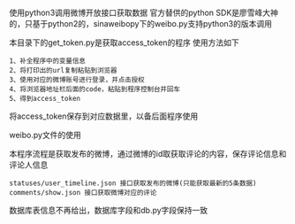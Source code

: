 # 
使用python3调用微博开放接口获取数据
官方替供的python SDK是廖雪峰大神的，只基于python2的，sinaweibopy下的weibo.py支持python3的版本调用

本目录下的get_token.py是获取access_token的程序
使用方法如下  

    1、补全程序中的变量信息
    2、将打印出的url复制粘贴到浏览器
    3、使用对应的微博账号进行登录，并点击授权
    4、将浏览器地址栏后面的code，粘贴到程序控制台并回车
    5、得到access_token
    
将access_token保存到对应数据里，以备后面程序使用

weibo.py文件的使用

本程序流程是获取发布的微博，通过微博的id取获取评论的内容，保存评论信息和评论人信息

    statuses/user_timeline.json 接口获取发布的微博(只能获取最新的5条数据)
    comments/show.json 接口获取微博对应的评论

数据库表信息不再给出，数据库字段和db.py字段保持一致

